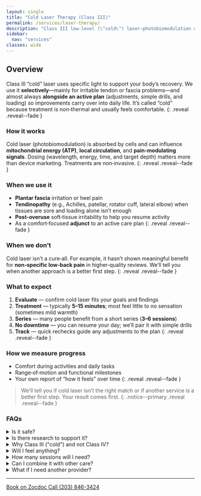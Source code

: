 ```yaml
---
layout: single
title: "Cold Laser Therapy (Class III)"
permalink: /services/laser-therapy/
description: "Class III low‑level (\"cold\") laser—photobiomodulation used alongside active care to help calm irritation and support recovery."
sidebar:
  nav: "services"
classes: wide
---
```


## Overview
Class III “cold” laser uses specific light to support your body’s recovery. We use it **selectively**—mainly for irritable tendon or fascia problems—and almost always **alongside an active plan** (adjustments, simple drills, and loading) so improvements carry over into daily life. It’s called “cold” because treatment is non‑thermal and usually feels comfortable.
{: .reveal .reveal--fade }

### How it works
Cold laser (photobiomodulation) is absorbed by cells and can influence **mitochondrial energy (ATP)**, **local circulation**, and **pain‑modulating signals**. Dosing (wavelength, energy, time, and target depth) matters more than device marketing. Treatments are non‑invasive.
{: .reveal .reveal--fade }

### When we use it
- **Plantar fascia** irritation or heel pain
- **Tendinopathy** (e.g., Achilles, patellar, rotator cuff, lateral elbow) when tissues are sore and loading alone isn’t enough
- **Post‑overuse** soft‑tissue irritability to help you resume activity
- As a comfort‑focused **adjunct** to an active care plan
{: .reveal .reveal--fade }

### When we don’t
Cold laser isn’t a cure‑all. For example, it hasn’t shown meaningful benefit for **non‑specific low‑back pain** in higher‑quality reviews. We’ll tell you when another approach is a better first step.
{: .reveal .reveal--fade }

### What to expect
1. **Evaluate** — confirm cold laser fits your goals and findings  
2. **Treatment** — typically **5–15 minutes**; most feel little to no sensation (sometimes mild warmth)  
3. **Series** — many people benefit from a short series (**3–6 sessions**)  
4. **No downtime** — you can resume your day; we’ll pair it with simple drills  
5. **Track** — quick rechecks guide any adjustments to the plan
{: .reveal .reveal--fade }

### How we measure progress
- Comfort during activities and daily tasks  
- Range‑of‑motion and functional milestones  
- Your own report of “how it feels” over time
{: .reveal .reveal--fade }

> We’ll tell you if cold laser isn’t the right match or if another service is a better first step. Your result comes first.
{: .notice--primary .reveal .reveal--fade }

### FAQs

<div class="faq">
  <details class="reveal reveal--up">
    <summary>Is it safe?</summary>
    <div class="faq__content">
      Yes, Class III lasers are generally safe when used appropriately. They’re non‑thermal and most people feel little to no sensation during treatment. We avoid use over the eyes and follow standard safety guidelines.
    </div>
  </details>

  <details class="reveal reveal--up">
    <summary>Is there research to support it?</summary>
    <div class="faq__content">
      Yes—especially for some tendon and plantar‑fascia problems when dosing is appropriate and care is paired with exercise. Results are <strong>mixed</strong> in other areas and <strong>not supportive</strong> for non‑specific low‑back pain. Representative sources:
      <ul>
        <li>Naterstad IF, Joensen J, Bjordal JM, Couppé C, Lopes-Martins RAB, Stausholm MB. Efficacy of low-level laser therapy in patients with lower extremity tendinopathy or plantar fasciitis: systematic review and meta-analysis of randomised controlled trials. BMJ Open. 2022 Sep. <a href="https://pubmed.ncbi.nlm.nih.gov/36171024/" target="_blank" rel="noopener">PubMed 36171024</a></li>
        <li>Tomazoni SS, Almeida MO, Bjordal JM, Stausholm MB, Machado CDSM, Leal-Junior ECP, Costa LOP. Photobiomodulation therapy does not decrease pain and disability in people with non-specific low back pain: a systematic review. J Physiother. 2020 Jul. <a href="https://pubmed.ncbi.nlm.nih.gov/32680739/" target="_blank" rel="noopener">PubMed 32680739</a></li>
      </ul>
    That's why we use cold laser selectively, as an adjunct to an active plan.
    </div>
  </details>

  <details class="reveal reveal--up">
    <summary>Why Class III ("cold") and not Class IV?</summary>
    <div class="faq__content">
      Device <em>class</em> refers mainly to power/eye‑safety categories. Outcomes depend on the delivered **dose** at the tissue (wavelength, energy, time, target depth), not class alone. Class IV units can deliver dose faster and feel warmer; Class III is comfortable and gives us fine control. We focus on safe, effective dosing matched to your case.
    </div>
  </details>

  <details class="reveal reveal--up">
    <summary>Will I feel anything?</summary>
    <div class="faq__content">
      Most people feel little to no sensation. Some notice mild warmth.
    </div>
  </details>

  <details class="reveal reveal--up">
    <summary>How many sessions will I need?</summary>
    <div class="faq__content">
      It varies by condition, but many benefit from a short series (often **3–6 sessions**). We reassess and adjust as needed.
    </div>
  </details>

  <details class="reveal reveal--up">
    <summary>Can I combine it with other care?</summary>
    <div class="faq__content">
      Yes. We typically pair cold laser with adjustments, targeted drills, and a simple loading plan so changes last.
    </div>
  </details>

  <details class="reveal reveal--up">
    <summary>What if I need another provider?</summary>
    <div class="faq__content">
      We’ll coordinate with the right specialist if needed (PT, orthopedics, etc.). The goal is the best result for you.
    </div>
  </details>
</div>

---

<div class="contact-actions reveal reveal--up">
  <a href="https://www.zocdoc.com/practice/cranbury-chiropractic-center-43835" class="btn">
    <span class="btn-label">Book on Zocdoc</span>
  </a>
  <a href="tel:+12038463424" class="btn">
    <span class="btn-label">Call (203) 846-3424</span>
  </a>
</div>
